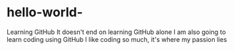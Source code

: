 # hello-world-
Learning GitHub
It doesn't end on learning GitHub alone
I am also going to learn coding using GitHub 
I like coding so much, it's where my passion lies 
